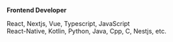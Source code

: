 **Frontend Developer**

React, Nextjs, Vue, Typescript, JavaScript
<br />
React-Native, Kotlin, Python, Java, Cpp, C, Nestjs, etc.
